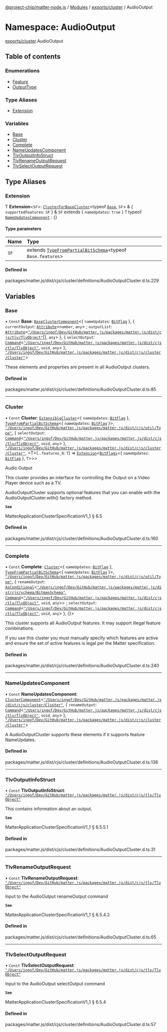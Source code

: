 [@project-chip/matter-node.js](../README.md) / [Modules](../modules.md) / [exports/cluster](exports_cluster.md) / AudioOutput

# Namespace: AudioOutput

[exports/cluster](exports_cluster.md).AudioOutput

## Table of contents

### Enumerations

- [Feature](../enums/exports_cluster.AudioOutput.Feature.md)
- [OutputType](../enums/exports_cluster.AudioOutput.OutputType.md)

### Type Aliases

- [Extension](exports_cluster.AudioOutput.md#extension)

### Variables

- [Base](exports_cluster.AudioOutput.md#base)
- [Cluster](exports_cluster.AudioOutput.md#cluster)
- [Complete](exports_cluster.AudioOutput.md#complete)
- [NameUpdatesComponent](exports_cluster.AudioOutput.md#nameupdatescomponent)
- [TlvOutputInfoStruct](exports_cluster.AudioOutput.md#tlvoutputinfostruct)
- [TlvRenameOutputRequest](exports_cluster.AudioOutput.md#tlvrenameoutputrequest)
- [TlvSelectOutputRequest](exports_cluster.AudioOutput.md#tlvselectoutputrequest)

## Type Aliases

### Extension

Ƭ **Extension**<`SF`\>: [`ClusterForBaseCluster`](exports_cluster.md#clusterforbasecluster)<typeof [`Base`](exports_cluster.AudioOutput.md#base), `SF`\> & { `supportedFeatures`: `SF`  } & `SF` extends { `nameUpdates`: ``true``  } ? typeof [`NameUpdatesComponent`](exports_cluster.AudioOutput.md#nameupdatescomponent) : {}

#### Type parameters

| Name | Type |
| :------ | :------ |
| `SF` | extends [`TypeFromPartialBitSchema`](exports_schema.md#typefrompartialbitschema)<typeof `Base.features`\> |

#### Defined in

packages/matter.js/dist/cjs/cluster/definitions/AudioOutputCluster.d.ts:229

## Variables

### Base

• `Const` **Base**: [`BaseClusterComponent`](exports_cluster.md#baseclustercomponent)<{ `nameUpdates`: [`BitFlag`](exports_schema.md#bitflag-1)  }, { `currentOutput`: [`Attribute`](exports_cluster.md#attribute)<`number`, `any`\> ; `outputList`: [`Attribute`](exports_cluster.md#attribute)<[`"/Users/ingof/Dev/GitHub/matter.js/packages/matter.js/dist/cjs/tlv/TlvObject"`](export._internal_.__Users_ingof_Dev_GitHub_matter_js_packages_matter_js_dist_cjs_tlv_TlvObject_.md)[], `any`\>  }, { `selectOutput`: [`Command`](exports_cluster.md#command)<[`"/Users/ingof/Dev/GitHub/matter.js/packages/matter.js/dist/cjs/tlv/TlvObject"`](export._internal_.__Users_ingof_Dev_GitHub_matter_js_packages_matter_js_dist_cjs_tlv_TlvObject_.md), `void`, `any`\>  }, [`"/Users/ingof/Dev/GitHub/matter.js/packages/matter.js/dist/cjs/cluster/Cluster"`](export._internal_.__Users_ingof_Dev_GitHub_matter_js_packages_matter_js_dist_cjs_cluster_Cluster_.md)\>

These elements and properties are present in all AudioOutput clusters.

#### Defined in

packages/matter.js/dist/cjs/cluster/definitions/AudioOutputCluster.d.ts:85

___

### Cluster

• `Const` **Cluster**: [`ExtensibleCluster`](exports_cluster.md#extensiblecluster)<{ `nameUpdates`: [`BitFlag`](exports_schema.md#bitflag-1)  }, [`TypeFromPartialBitSchema`](exports_schema.md#typefrompartialbitschema)<{ `nameUpdates`: [`BitFlag`](exports_schema.md#bitflag-1)  }\>, [`"/Users/ingof/Dev/GitHub/matter.js/packages/matter.js/dist/cjs/util/Type"`](export._internal_.__Users_ingof_Dev_GitHub_matter_js_packages_matter_js_dist_cjs_util_Type_.md), { `selectOutput`: [`Command`](exports_cluster.md#command)<[`"/Users/ingof/Dev/GitHub/matter.js/packages/matter.js/dist/cjs/tlv/TlvObject"`](export._internal_.__Users_ingof_Dev_GitHub_matter_js_packages_matter_js_dist_cjs_tlv_TlvObject_.md), `void`, `any`\>  }, [`"/Users/ingof/Dev/GitHub/matter.js/packages/matter.js/dist/cjs/cluster/Cluster"`](export._internal_.__Users_ingof_Dev_GitHub_matter_js_packages_matter_js_dist_cjs_cluster_Cluster_.md), <T\>(...`features_0`: `T`) => [`Extension`](exports_cluster.AudioOutput.md#extension)<[`BitFlags`](exports_schema.md#bitflags)<{ `nameUpdates`: [`BitFlag`](exports_schema.md#bitflag-1)  }, `T`\>\>\>

Audio Output

This cluster provides an interface for controlling the Output on a Video Player device such as a TV.

AudioOutputCluster supports optional features that you can enable with the AudioOutputCluster.with() factory
method.

**`See`**

MatterApplicationClusterSpecificationV1_1 § 6.5

#### Defined in

packages/matter.js/dist/cjs/cluster/definitions/AudioOutputCluster.d.ts:160

___

### Complete

• `Const` **Complete**: [`Cluster`](exports_cluster.md#cluster)<{ `nameUpdates`: [`BitFlag`](exports_schema.md#bitflag-1)  }, [`TypeFromPartialBitSchema`](exports_schema.md#typefrompartialbitschema)<{ `nameUpdates`: [`BitFlag`](exports_schema.md#bitflag-1)  }\>, [`"/Users/ingof/Dev/GitHub/matter.js/packages/matter.js/dist/cjs/util/Type"`](export._internal_.__Users_ingof_Dev_GitHub_matter_js_packages_matter_js_dist_cjs_util_Type_.md), { `renameOutput`: [`AsConditional`](exports_cluster.md#asconditional)<[`"/Users/ingof/Dev/GitHub/matter.js/packages/matter.js/dist/cjs/schema/BitmapSchema"`](export._internal_.__Users_ingof_Dev_GitHub_matter_js_packages_matter_js_dist_cjs_schema_BitmapSchema_.md), [`Command`](exports_cluster.md#command)<[`"/Users/ingof/Dev/GitHub/matter.js/packages/matter.js/dist/cjs/tlv/TlvObject"`](export._internal_.__Users_ingof_Dev_GitHub_matter_js_packages_matter_js_dist_cjs_tlv_TlvObject_.md), `void`, `any`\>\> ; `selectOutput`: [`Command`](exports_cluster.md#command)<[`"/Users/ingof/Dev/GitHub/matter.js/packages/matter.js/dist/cjs/tlv/TlvObject"`](export._internal_.__Users_ingof_Dev_GitHub_matter_js_packages_matter_js_dist_cjs_tlv_TlvObject_.md), `void`, `any`\>  }, {}\>

This cluster supports all AudioOutput features. It may support illegal feature combinations.

If you use this cluster you must manually specify which features are active and ensure the set of active
features is legal per the Matter specification.

#### Defined in

packages/matter.js/dist/cjs/cluster/definitions/AudioOutputCluster.d.ts:240

___

### NameUpdatesComponent

• `Const` **NameUpdatesComponent**: [`ClusterComponent`](exports_cluster.md#clustercomponent)<[`"/Users/ingof/Dev/GitHub/matter.js/packages/matter.js/dist/cjs/cluster/Cluster"`](export._internal_.__Users_ingof_Dev_GitHub_matter_js_packages_matter_js_dist_cjs_cluster_Cluster_.md), { `renameOutput`: [`Command`](exports_cluster.md#command)<[`"/Users/ingof/Dev/GitHub/matter.js/packages/matter.js/dist/cjs/tlv/TlvObject"`](export._internal_.__Users_ingof_Dev_GitHub_matter_js_packages_matter_js_dist_cjs_tlv_TlvObject_.md), `void`, `any`\>  }, [`"/Users/ingof/Dev/GitHub/matter.js/packages/matter.js/dist/cjs/cluster/Cluster"`](export._internal_.__Users_ingof_Dev_GitHub_matter_js_packages_matter_js_dist_cjs_cluster_Cluster_.md)\>

A AudioOutputCluster supports these elements if it supports feature NameUpdates.

#### Defined in

packages/matter.js/dist/cjs/cluster/definitions/AudioOutputCluster.d.ts:136

___

### TlvOutputInfoStruct

• `Const` **TlvOutputInfoStruct**: [`"/Users/ingof/Dev/GitHub/matter.js/packages/matter.js/dist/cjs/tlv/TlvObject"`](export._internal_.__Users_ingof_Dev_GitHub_matter_js_packages_matter_js_dist_cjs_tlv_TlvObject_.md)

This contains information about an output.

**`See`**

MatterApplicationClusterSpecificationV1_1 § 6.5.5.1

#### Defined in

packages/matter.js/dist/cjs/cluster/definitions/AudioOutputCluster.d.ts:31

___

### TlvRenameOutputRequest

• `Const` **TlvRenameOutputRequest**: [`"/Users/ingof/Dev/GitHub/matter.js/packages/matter.js/dist/cjs/tlv/TlvObject"`](export._internal_.__Users_ingof_Dev_GitHub_matter_js_packages_matter_js_dist_cjs_tlv_TlvObject_.md)

Input to the AudioOutput renameOutput command

**`See`**

MatterApplicationClusterSpecificationV1_1 § 6.5.4.2

#### Defined in

packages/matter.js/dist/cjs/cluster/definitions/AudioOutputCluster.d.ts:65

___

### TlvSelectOutputRequest

• `Const` **TlvSelectOutputRequest**: [`"/Users/ingof/Dev/GitHub/matter.js/packages/matter.js/dist/cjs/tlv/TlvObject"`](export._internal_.__Users_ingof_Dev_GitHub_matter_js_packages_matter_js_dist_cjs_tlv_TlvObject_.md)

Input to the AudioOutput selectOutput command

**`See`**

MatterApplicationClusterSpecificationV1_1 § 6.5.4

#### Defined in

packages/matter.js/dist/cjs/cluster/definitions/AudioOutputCluster.d.ts:57
